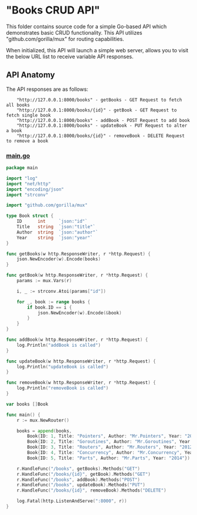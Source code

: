 # "Books CRUD API"

This folder contains source code for a simple Go-based API which demonstrates basic CRUD functionality. This API utilizes "github.com/gorilla/mux" for routing capabilities.

When initialized, this API will launch a simple web server, allows you to visit the below URL list to receive variable API responses.

## API Anatomy

The API responses are as follows:

```
    "http://127.0.0.1:8000/books" - getBooks - GET Request to fetch all books
    "http://127.0.0.1:8000/books/{id}" - getBook - GET Request to fetch single book
    "http://127.0.0.1:8000/books" - addBook - POST Request to add book
    "http://127.0.0.1:8000/books" - updateBook - PUT Request to alter a book
    "http://127.0.0.1:8000/books/{id}" - removeBook - DELETE Request to remove a book
```

### <a href="https://github.com/excircle/golang_apis/blob/master/books_CRUD_API/main.go">main.go</a>

```go
package main

import "log"
import "net/http"
import "encoding/json"
import "strconv"

import "github.com/gorilla/mux"

type Book struct {
    ID      int     `json:"id"`
    Title   string  `json:"title"`
    Author  string  `json:"author"`
    Year    string  `json:"year"`
}

func getBooks(w http.ResponseWriter, r *http.Request) {
    json.NewEncoder(w).Encode(books)
}

func getBook(w http.ResponseWriter, r *http.Request) {
    params := mux.Vars(r)

    i, _ := strconv.Atoi(params["id"])

    for _, book := range books {
        if book.ID == i {
            json.NewEncoder(w).Encode(&book)
        }
    }
}

func addBook(w http.ResponseWriter, r *http.Request) {
    log.Println("addBook is called")
}

func updateBook(w http.ResponseWriter, r *http.Request) {
    log.Println("updateBook is called")
}

func removeBook(w http.ResponseWriter, r *http.Request) {
    log.Println("removeBook is called")
}

var books []Book

func main() {
    r := mux.NewRouter()

    books = append(books,
        Book{ID: 1, Title: "Pointers", Author: "Mr.Pointers", Year: "2010"},
        Book{ID: 2, Title: "Goroutines", Author: "Mr.Goroutines", Year: "2011"},
        Book{ID: 3, Title: "Routers", Author: "Mr.Routers", Year: "2012"},
        Book{ID: 4, Title: "Concurrency", Author: "Mr.Concurrency", Year: "2013"},
        Book{ID: 5, Title: "Parts", Author: "Mr.Parts", Year: "2014"})

    r.HandleFunc("/books", getBooks).Methods("GET")
    r.HandleFunc("/books/{id}", getBook).Methods("GET")
    r.HandleFunc("/books", addBook).Methods("POST")
    r.HandleFunc("/books", updateBook).Methods("PUT")
    r.HandleFunc("/books/{id}", removeBook).Methods("DELETE")

    log.Fatal(http.ListenAndServe(":8000", r))
}
```